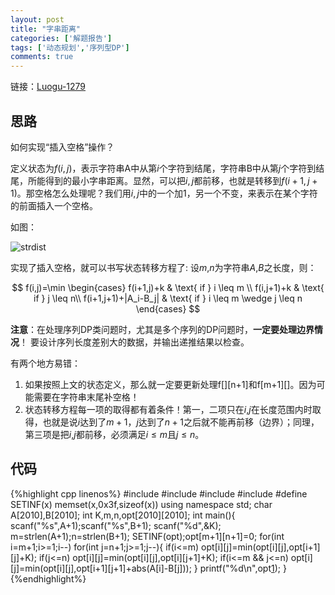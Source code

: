 ```yaml
---
layout: post
title: "字串距离"
categories: ['解题报告']
tags: ['动态规划','序列型DP']
comments: true
---
```


链接：[Luogu-1279][1]

## 思路
如何实现“插入空格”操作？

定义状态为$f(i,j)$，表示字符串A中从第$i$个字符到结尾，字符串B中从第$j$个字符到结尾，所能得到的最小字串距离。显然，可以把$i,j$都前移，也就是转移到$f(i+1,j+1)$。那空格怎么处理呢？我们用$i,j$中的一个加1，另一个不变，来表示在某个字符的前面插入一个空格。
<!--more-->
如图：

![strdist](https://panda2134.github.io/img/strdist.png)

实现了插入空格，就可以书写状态转移方程了:
设$m$,$n$为字符串$A$,$B$之长度，则：

$$
f(i,j)=\min \begin{cases}
f(i+1,j)+k  & \text{ if } i \leq m \\ 
f(i,j+1)+k  & \text{ if } j \leq n\\ 
f(i+1,j+1)+|A_i-B_j|  & \text{ if } i \leq m \wedge j \leq n
\end{cases}
$$

**注意**：在处理序列DP类问题时，尤其是多个序列的DP问题时，**一定要处理边界情况**！
要设计序列长度差别大的数据，并输出递推结果以检查。

有两个地方易错：
1. 如果按照上文的状态定义，那么就一定要更新处理f[][n+1]和f[m+1][]。因为可能需要在字符串末尾补空格！
2. 状态转移方程每一项的取得都有着条件！第一，二项只在$i$,$j$在长度范围内时取得，也就是说$i$达到了$m+1$，$j$达到了$n+1$之后就不能再前移（边界）；同理，第三项是把$i$,$j$都前移，必须满足$i \leq m$且$j \leq n$。

## 代码

{%highlight cpp linenos%}
#include <cstdio>
#include <cstdlib>
#include <cstring>
#include <algorithm>
#define SETINF(x) memset(x,0x3f,sizeof(x))
using namespace std;
char A[2010],B[2010];
int K,m,n,opt[2010][2010];
int main(){
    scanf("%s",A+1);scanf("%s",B+1);
    scanf("%d",&K);
    m=strlen(A+1);n=strlen(B+1);
    SETINF(opt);opt[m+1][n+1]=0;
    for(int i=m+1;i>=1;i--)
        for(int j=n+1;j>=1;j--){
            if(i<=m) opt[i][j]=min(opt[i][j],opt[i+1][j]+K);
            if(j<=n) opt[i][j]=min(opt[i][j],opt[i][j+1]+K);
            if(i<=m && j<=n) opt[i][j]=min(opt[i][j],opt[i+1][j+1]+abs(A[i]-B[j]));
        }
    printf("%d\n",opt[1][1]);
}
{%endhighlight%}

 [1]:https://www.luogu.org/problem/show?pid=1279